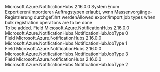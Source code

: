 <Type Name="NotificationHubJobType" FullName="Microsoft.Azure.NotificationHubs.NotificationHubJobType">
  <TypeSignature Language="C#" Value="public enum NotificationHubJobType" />
  <TypeSignature Language="ILAsm" Value=".class public auto ansi sealed NotificationHubJobType extends System.Enum" />
  <TypeSignature Language="DocId" Value="T:Microsoft.Azure.NotificationHubs.NotificationHubJobType" />
  <TypeSignature Language="VB.NET" Value="Public Enum NotificationHubJobType" />
  <TypeSignature Language="F#" Value="type NotificationHubJobType = " />
  <AssemblyInfo>
    <AssemblyName>Microsoft.Azure.NotificationHubs</AssemblyName>
    <AssemblyVersion>2.16.0.0</AssemblyVersion>
  </AssemblyInfo>
  <Base>
    <BaseTypeName>System.Enum</BaseTypeName>
  </Base>
  <Docs>
    <summary>
            <span data-ttu-id="1f415-101">Exportieren/Importieren Auftragstypen erlaubt, wenn Massenvorgänge-Registrierung durchgeführt werden</span><span class="sxs-lookup"><span data-stu-id="1f415-101">Allowed export/import job types when bulk registration operations are to be done</span></span>
            </summary>
    <remarks>To be added.</remarks>
  </Docs>
  <Members>
    <Member MemberName="ExportRegistrations">
      <MemberSignature Language="C#" Value="ExportRegistrations" />
      <MemberSignature Language="ILAsm" Value=".field public static literal valuetype Microsoft.Azure.NotificationHubs.NotificationHubJobType ExportRegistrations = int32(0)" />
      <MemberSignature Language="DocId" Value="F:Microsoft.Azure.NotificationHubs.NotificationHubJobType.ExportRegistrations" />
      <MemberSignature Language="VB.NET" Value="ExportRegistrations" />
      <MemberSignature Language="F#" Value="ExportRegistrations = 0" Usage="Microsoft.Azure.NotificationHubs.NotificationHubJobType.ExportRegistrations" />
      <MemberType>Field</MemberType>
      <AssemblyInfo>
        <AssemblyName>Microsoft.Azure.NotificationHubs</AssemblyName>
        <AssemblyVersion>2.16.0.0</AssemblyVersion>
      </AssemblyInfo>
      <ReturnValue>
        <ReturnType>Microsoft.Azure.NotificationHubs.NotificationHubJobType</ReturnType>
      </ReturnValue>
      <MemberValue>0</MemberValue>
      <Docs>
        <summary />
      </Docs>
    </Member>
    <Member MemberName="ImportCreateRegistrations">
      <MemberSignature Language="C#" Value="ImportCreateRegistrations" />
      <MemberSignature Language="ILAsm" Value=".field public static literal valuetype Microsoft.Azure.NotificationHubs.NotificationHubJobType ImportCreateRegistrations = int32(1)" />
      <MemberSignature Language="DocId" Value="F:Microsoft.Azure.NotificationHubs.NotificationHubJobType.ImportCreateRegistrations" />
      <MemberSignature Language="VB.NET" Value="ImportCreateRegistrations" />
      <MemberSignature Language="F#" Value="ImportCreateRegistrations = 1" Usage="Microsoft.Azure.NotificationHubs.NotificationHubJobType.ImportCreateRegistrations" />
      <MemberType>Field</MemberType>
      <AssemblyInfo>
        <AssemblyName>Microsoft.Azure.NotificationHubs</AssemblyName>
        <AssemblyVersion>2.16.0.0</AssemblyVersion>
      </AssemblyInfo>
      <ReturnValue>
        <ReturnType>Microsoft.Azure.NotificationHubs.NotificationHubJobType</ReturnType>
      </ReturnValue>
      <MemberValue>1</MemberValue>
      <Docs>
        <summary />
      </Docs>
    </Member>
    <Member MemberName="ImportDeleteRegistrations">
      <MemberSignature Language="C#" Value="ImportDeleteRegistrations" />
      <MemberSignature Language="ILAsm" Value=".field public static literal valuetype Microsoft.Azure.NotificationHubs.NotificationHubJobType ImportDeleteRegistrations = int32(3)" />
      <MemberSignature Language="DocId" Value="F:Microsoft.Azure.NotificationHubs.NotificationHubJobType.ImportDeleteRegistrations" />
      <MemberSignature Language="VB.NET" Value="ImportDeleteRegistrations" />
      <MemberSignature Language="F#" Value="ImportDeleteRegistrations = 3" Usage="Microsoft.Azure.NotificationHubs.NotificationHubJobType.ImportDeleteRegistrations" />
      <MemberType>Field</MemberType>
      <AssemblyInfo>
        <AssemblyName>Microsoft.Azure.NotificationHubs</AssemblyName>
        <AssemblyVersion>2.16.0.0</AssemblyVersion>
      </AssemblyInfo>
      <ReturnValue>
        <ReturnType>Microsoft.Azure.NotificationHubs.NotificationHubJobType</ReturnType>
      </ReturnValue>
      <MemberValue>3</MemberValue>
      <Docs>
        <summary />
      </Docs>
    </Member>
    <Member MemberName="ImportUpdateRegistrations">
      <MemberSignature Language="C#" Value="ImportUpdateRegistrations" />
      <MemberSignature Language="ILAsm" Value=".field public static literal valuetype Microsoft.Azure.NotificationHubs.NotificationHubJobType ImportUpdateRegistrations = int32(2)" />
      <MemberSignature Language="DocId" Value="F:Microsoft.Azure.NotificationHubs.NotificationHubJobType.ImportUpdateRegistrations" />
      <MemberSignature Language="VB.NET" Value="ImportUpdateRegistrations" />
      <MemberSignature Language="F#" Value="ImportUpdateRegistrations = 2" Usage="Microsoft.Azure.NotificationHubs.NotificationHubJobType.ImportUpdateRegistrations" />
      <MemberType>Field</MemberType>
      <AssemblyInfo>
        <AssemblyName>Microsoft.Azure.NotificationHubs</AssemblyName>
        <AssemblyVersion>2.16.0.0</AssemblyVersion>
      </AssemblyInfo>
      <ReturnValue>
        <ReturnType>Microsoft.Azure.NotificationHubs.NotificationHubJobType</ReturnType>
      </ReturnValue>
      <MemberValue>2</MemberValue>
      <Docs>
        <summary />
      </Docs>
    </Member>
  </Members>
</Type>